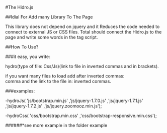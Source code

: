 #The Hidro.js


##Idial For Add many Library To The Page

This library does not depend on jquery and it Reduces the code needed to connect to external JS or CSS files.
Total should connect the Hidro.js to the page and write some words in the tag script.

##How To Use?

###it easy, you write:  

hydro(type of file: Css/Js)(link to file in inverted commas and in brackets).    

if you want many files to load add after inverted commas:                                                                                              
comma and the link to the file in: inverted commas.

###examples:

-hydroJs(
   'js/bootstrap.min.js'
  ,'js/jquery-1.7.0.js'
  ,'js/jquery-1.7.1.js'
  ,'js/jquery-1.7.2.js'
  ,'js/jquery.zoomooz.min.js');
  
-hydroCss(
   'css/bootstrap.min.css'
  ,'css/bootstrap-responsive.min.css');

######*see more example in the folder example